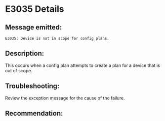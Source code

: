 # E3035 Details

## Message emitted:

`E3035: Device is not in scope for config plans.`

## Description:

This occurs when a config plan attempts to create a plan for a device that is out of scope.

## Troubleshooting:

Review the exception message for the cause of the failure.

## Recommendation:

